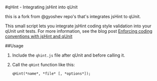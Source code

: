 #qHint - Integrating jsHint into qUnit

this is a fork from @gyoshev repo's that's integrates jsHint to qUnit.

This small script lets you integrate jsHint coding style validation into your qUnit unit tests. For more information, see the blog post [Enforcing coding conventions with jsHint and qUnit](http://blog.gyoshev.net/2011/04/enforcing-coding-conventions-with-jshint-and-qunit)

##Usage

1. Include the `qhint.js` file after qUnit and before calling it.

2. Call the `qHint` function like this:

    `qHint(*name*, *file* [, *options*]);`

 
